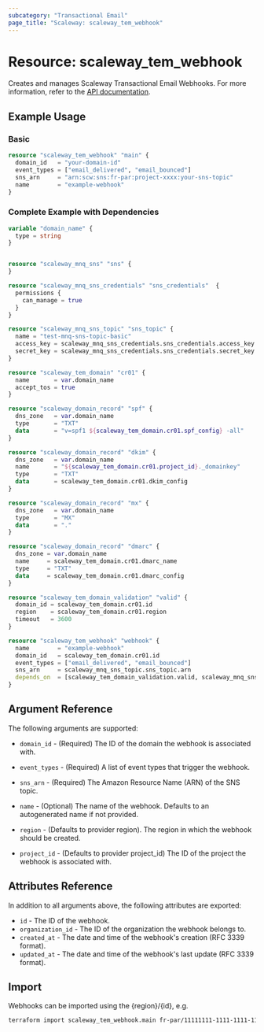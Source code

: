 ```yaml
---
subcategory: "Transactional Email"
page_title: "Scaleway: scaleway_tem_webhook"
---
```


# Resource: scaleway_tem_webhook

Creates and manages Scaleway Transactional Email Webhooks.
For more information, refer to the [API documentation](https://www.scaleway.com/en/developers/api/transactional-email).

## Example Usage

### Basic

```terraform
resource "scaleway_tem_webhook" "main" {
  domain_id   = "your-domain-id"
  event_types = ["email_delivered", "email_bounced"]
  sns_arn     = "arn:scw:sns:fr-par:project-xxxx:your-sns-topic"
  name        = "example-webhook"
}
```

### Complete Example with Dependencies

```terraform
variable "domain_name" {
  type = string
}


resource "scaleway_mnq_sns" "sns" {
}

resource "scaleway_mnq_sns_credentials" "sns_credentials"  {
  permissions {
    can_manage = true
  }
}

resource "scaleway_mnq_sns_topic" "sns_topic" {
  name = "test-mnq-sns-topic-basic"
  access_key = scaleway_mnq_sns_credentials.sns_credentials.access_key
  secret_key = scaleway_mnq_sns_credentials.sns_credentials.secret_key
}

resource "scaleway_tem_domain" "cr01" {
  name       = var.domain_name
  accept_tos = true
}

resource "scaleway_domain_record" "spf" {
  dns_zone   = var.domain_name
  type       = "TXT"
  data       = "v=spf1 ${scaleway_tem_domain.cr01.spf_config} -all"
}

resource "scaleway_domain_record" "dkim" {
  dns_zone   = var.domain_name
  name       = "${scaleway_tem_domain.cr01.project_id}._domainkey"
  type       = "TXT"
  data       = scaleway_tem_domain.cr01.dkim_config
}

resource "scaleway_domain_record" "mx" {
  dns_zone   = var.domain_name
  type       = "MX"
  data       = "."
}

resource "scaleway_domain_record" "dmarc" {
  dns_zone = var.domain_name
  name     = scaleway_tem_domain.cr01.dmarc_name
  type     = "TXT"
  data     = scaleway_tem_domain.cr01.dmarc_config
}

resource "scaleway_tem_domain_validation" "valid" {
  domain_id = scaleway_tem_domain.cr01.id
  region    = scaleway_tem_domain.cr01.region
  timeout   = 3600
}

resource "scaleway_tem_webhook" "webhook" {
  name        = "example-webhook"
  domain_id   = scaleway_tem_domain.cr01.id
  event_types = ["email_delivered", "email_bounced"]
  sns_arn     = scaleway_mnq_sns_topic.sns_topic.arn
  depends_on  = [scaleway_tem_domain_validation.valid, scaleway_mnq_sns_topic.sns_topic]
}
```

## Argument Reference

The following arguments are supported:

- `domain_id` - (Required) The ID of the domain the webhook is associated with.

- `event_types` - (Required) A list of event types that trigger the webhook.
- `sns_arn` - (Required) The Amazon Resource Name (ARN) of the SNS topic.
- `name` - (Optional) The name of the webhook. Defaults to an autogenerated name if not provided.
- `region` - (Defaults to provider region). The region in which the webhook should be created.
- `project_id` - (Defaults to provider project_id) The ID of the project the webhook is associated with.


## Attributes Reference

In addition to all arguments above, the following attributes are exported:

- `id` - The ID of the webhook.
- `organization_id` - The ID of the organization the webhook belongs to.
- `created_at` - The date and time of the webhook's creation (RFC 3339 format).
- `updated_at` - The date and time of the webhook's last update (RFC 3339 format).

## Import

Webhooks can be imported using the {region}/{id}, e.g.

```bash
terraform import scaleway_tem_webhook.main fr-par/11111111-1111-1111-1111-111111111111
```

